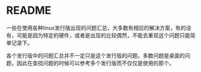 # README

一些在使用各种linux发行版出现的问题汇总，大多数有相应的解决方案，有的没有，可能是因为特定的硬件，或者是出现的比较偶然，不能去重现这个问题只能简单记录下。

各个发行版中的问题汇总并不一定只是这个发行版的问题。多数问题是桌面的问题，因此在查找问题的时候可以参考多个发行版而不仅仅是使用的那个。